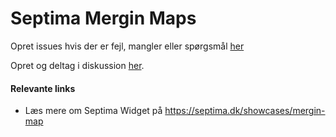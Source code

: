# Septima Mergin Maps

Opret issues hvis der er fejl, mangler eller spørgsmål [her](https://github.com/Septima/mergin-issues/issues/new)

Opret og deltag i diskussion [her](https://github.com/Septima/mergin-issues/discussions).

#### Relevante links
- Læs mere om Septima Widget på https://septima.dk/showcases/mergin-map
